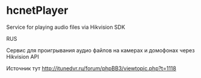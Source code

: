 # hcnetPlayer
Service for playing audio files via Hikvision SDK


RUS

Сервис для проигрывания аудио файлов на камерах и домофонах через Hikvision API

Источник тут http://itunedvr.ru/forum/phpBB3/viewtopic.php?t=1118